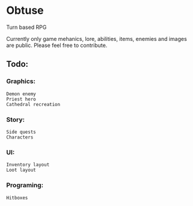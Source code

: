 # Obtuse
Turn based RPG

Currently only game mehanics, lore, abilities, items, enemies and images are public. Please feel free to contribute.

## Todo:

### Graphics:
	Demon enemy
	Priest hero
	Cathedral recreation

### Story:
	Side quests
	Characters

### UI:
	Inventory layout
	Loot layout

### Programing:
	Hitboxes
